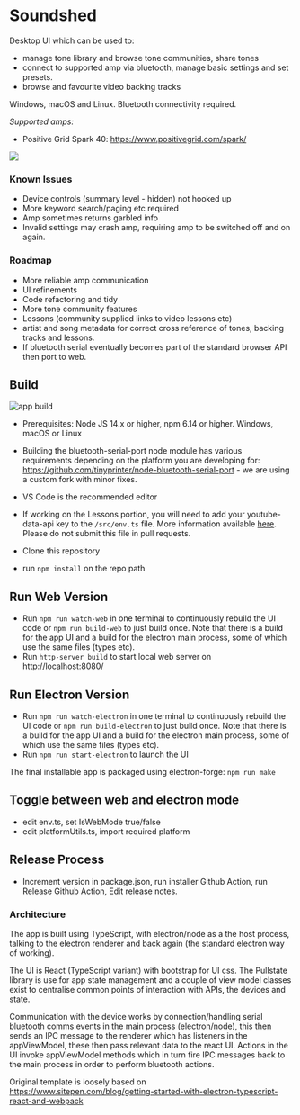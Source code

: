 # Soundshed

Desktop UI which can be used to:
- manage tone library and browse tone communities, share tones
- connect to supported amp via bluetooth, manage basic settings and set presets.
- browse and favourite video backing tracks

Windows, macOS and Linux. Bluetooth connectivity required.

*Supported amps:*
- Positive Grid Spark 40: https://www.positivegrid.com/spark/

![](docs/screens/ui.png)


### Known Issues
- Device controls (summary level - hidden) not hooked up
- More keyword search/paging etc required
- Amp sometimes returns garbled info
- Invalid settings may crash amp, requiring amp to be switched off and on again.

### Roadmap

- More reliable amp communication
- UI refinements
- Code refactoring and tidy
- More tone community features
- Lessons (community supplied links to video lessons etc)
- artist and song metadata for correct cross reference of tones, backing tracks and lessons.
- If bluetooth serial eventually becomes part of the standard browser API then port to web.

## Build
![app build](https://github.com/soundshed/soundshed-app/workflows/app%20build/badge.svg)
- Prerequisites: Node JS 14.x or higher, npm 6.14 or higher. Windows, macOS or Linux

- Building the bluetooth-serial-port node module has various requirements depending on the platform you are developing for: https://github.com/tinyprinter/node-bluetooth-serial-port - we are using a custom fork with minor fixes.

- VS Code is the recommended editor

- If working on the Lessons portion, you will need to add your youtube-data-api key to the `/src/env.ts` file. More information available [here](https://developers.google.com/youtube/v3/getting-started). Please do not submit this file in pull requests.

- Clone this repository
- run `npm install` on the repo path

## Run Web Version
- Run `npm run watch-web` in one terminal to continuously rebuild the UI code or `npm run build-web` to just build once. Note that there is a build for the app UI and a build for the electron main process, some of which use the same files (types etc).
- Run `http-server build` to start local web server on http://localhost:8080/

## Run Electron Version
- Run `npm run watch-electron` in one terminal to continuously rebuild the UI code or `npm run build-electron` to just build once. Note that there is a build for the app UI and a build for the electron main process, some of which use the same files (types etc).
- Run `npm run start-electron` to launch the UI

The final installable app is packaged using electron-forge:
`npm run make`

## Toggle between web and electron mode
- edit env.ts, set IsWebMode true/false
- edit platformUtils.ts, import required platform

## Release Process
- Increment version in package.json, run installer Github Action, run Release Github Action, Edit release notes.

### Architecture
The app is built using TypeScript, with electron/node as a the host process, talking to the electron renderer and back again (the standard electron way of working).

The UI is React (TypeScript variant) with bootstrap for UI css. The Pullstate library is use for app state management and a couple of view model classes exist to centralise common points of interaction with APIs, the devices and state.

Communication with the device works by connection/handling serial bluetooth comms events in the main process (electron/node), this then sends an IPC message to the renderer which has listeners in the appViewModel, these then pass relevant data to the react UI. Actions in the UI invoke appViewModel methods which in turn fire IPC messages back to the main process in order to perform bluetooth actions.

Original template is loosely based on https://www.sitepen.com/blog/getting-started-with-electron-typescript-react-and-webpack

